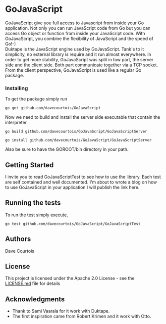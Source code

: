 # GoJavaScript

GoJavaScript give you full access to Javascript from inside your Go application. Not only you can run JavaScript code from Go but you can access Go object or function from inside your JavaScript code. With GoJavaScript, you combine the flexibility of JavaScript and the speed of Go!-)</br>
Duktape is the JavaScript engine used by GoJavaScript. Tank's to it simplicity, no external library is require and it run almost everywhere. In order to get more stability, GoJavaScript was split in tow part, the server side and the client side. Both part communicate together via a TCP socket. From the client perspective, GoJavaScript is used like a regular Go package. 

### Installing

To get the package simply run

```
go get github.com/davecourtois/GoJavaScript
```
Now we need to build and install the server side executable that contain the interpreter.

```
go build github.com/davecourtois/GoJavaScript/GoJavaScriptServer

go install github.com/davecourtois/GoJavaScript/GoJavaScriptServer
```
Also be sure to have the GOROOT/bin directory in your path.

## Getting Started

I invite you to read GoJavaScriptTest to see how to use the library. Each test are self contained and well documented. I'm about to wrote a blog on how to use GoJavaScript in your application I will publish the link here.

## Running the tests

To run the test simply execute,

```
go test github.com/davecourtois/GoJavaScript/GoJavaScriptTest
```

## Authors

Dave Courtois

## License

This project is licensed under the Apache 2.0 License - see the [LICENSE.md](LICENSE.md) file for details

## Acknowledgments

* Thank to Sami Vaarala for it work with Duktape.
* The first inspiration came from Robert Krimen and it work with Otto.

